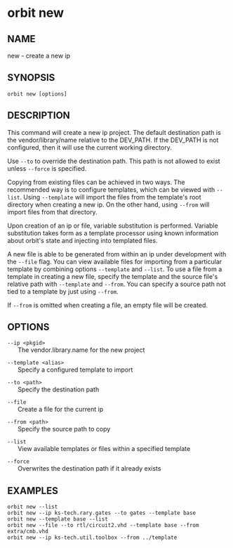 # __orbit new__

## __NAME__

new - create a new ip

## __SYNOPSIS__

```
orbit new [options]
```

## __DESCRIPTION__

This command will create a new ip project. The default destination path is
the vendor/library/name relative to the DEV_PATH. If the DEV_PATH is not
configured, then it will use the current working directory.
  
Use `--to` to override the destination path. This path is not allowed to
exist unless `--force` is specified.
  
Copying from existing files can be achieved in two ways. The recommended way
is to configure templates, which can be viewed with `--list`. Using 
`--template` will import the files from the template's root directory when
creating a new ip. On the other hand, using `--from` will import files from 
that directory.
  
Upon creation of an ip or file, variable substitution is performed. Variable
substitution takes form as a template processor using known information
about orbit's state and injecting into templated files.
  
A new file is able to be generated from within an ip under development with
the `--file` flag. You can view available files for importing from a
particular template by combining options `--template` and `--list`. To use
a file from a template in creating a new file, specify the template and
the source file's relative path with `--template` and `--from`. You can
specify a source path not tied to a template by just using `--from`.
   
If `--from` is omitted when creating a file, an empty file will be created.

## __OPTIONS__

`--ip <pkgid>`  
      The vendor.library.name for the new project
 
`--template <alias>`  
      Specify a configured template to import
 
`--to <path>`  
      Specify the destination path
 
`--file`  
      Create a file for the current ip
 
`--from <path>`  
      Specify the source path to copy
 
`--list`  
      View available templates or files within a specified template
 
`--force`  
      Overwrites the destination path if it already exists

## __EXAMPLES__

```
orbit new --list
orbit new --ip ks-tech.rary.gates --to gates --template base
orbit new --template base --list
orbit new --file --to rtl/circuit2.vhd --template base --from extra/cmb.vhd
orbit new --ip ks-tech.util.toolbox --from ../template
```